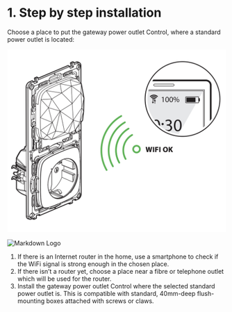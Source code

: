 # 1. Step by step installation
Choose a place to put the gateway power outlet Control, 
where a standard power outlet is located:


![Step1](./media/ValenaHubStep1.png)

![Markdown Logo](https://www.tutorialsandyou.com/images/markdownlogo.png 'Markdown Tutorial')

1. If there is an Internet router in the home, use a smartphone to check if the WiFi 
signal is strong enough in the chosen place.
2. If there isn’t a router yet, choose a place near a fibre or telephone outlet
 which will be used for the router.
3. Install the gateway power outlet Control where the selected standard power 
outlet is. This is compatible with standard, 40mm-deep flush-mounting boxes 
attached with screws or claws.
